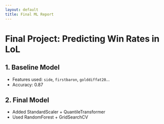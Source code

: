 ```yaml
---
layout: default
title: Final ML Report
---
```


# Final Project: Predicting Win Rates in LoL

## 1. Baseline Model

- Features used: `side`, `firstbaron`, `golddiffat20`...
- Accuracy: 0.87

## 2. Final Model

- Added StandardScaler + QuantileTransformer
- Used RandomForest + GridSearchCV
